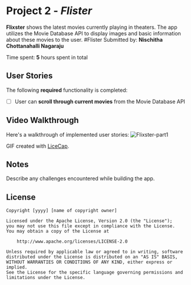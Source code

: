 # Project 2 - *Flister*

**Flixster** shows the latest movies currently playing in theaters. The app utilizes the Movie Database API to display images and basic information about these movies to the user.
#Flister
Submitted by: **Nischitha Chottanahalli Nagaraju**

Time spent: **5** hours spent in total

## User Stories

The following **required** functionality is completed:

* [ ] User can **scroll through current movies** from the Movie Database API




## Video Walkthrough

Here's a walkthrough of implemented user stories:
![Flixster-part1](https://user-images.githubusercontent.com/61173798/106657959-869b1980-6551-11eb-84a3-bcbbeb393cf0.gif)




GIF created with [LiceCap](http://www.cockos.com/licecap/).

## Notes

Describe any challenges encountered while building the app.

## License

    Copyright [yyyy] [name of copyright owner]

    Licensed under the Apache License, Version 2.0 (the "License");
    you may not use this file except in compliance with the License.
    You may obtain a copy of the License at

        http://www.apache.org/licenses/LICENSE-2.0

    Unless required by applicable law or agreed to in writing, software
    distributed under the License is distributed on an "AS IS" BASIS,
    WITHOUT WARRANTIES OR CONDITIONS OF ANY KIND, either express or implied.
    See the License for the specific language governing permissions and
    limitations under the License.
